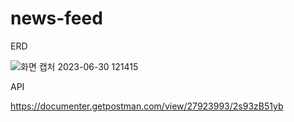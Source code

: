 # news-feed

ERD

![화면 캡처 2023-06-30 121415](https://github.com/hjh3229/news-feed/assets/110877415/31898b6e-4f9a-404a-81fd-40a267261252)

API

https://documenter.getpostman.com/view/27923993/2s93zB51yb
